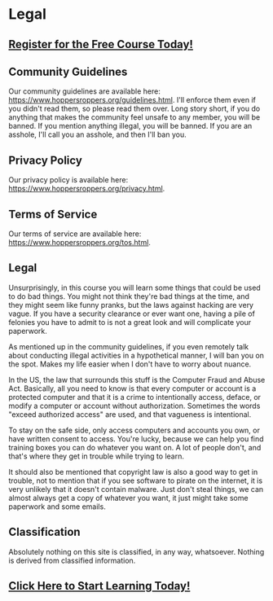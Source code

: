 # Legal
##  [Register for the Free Course Today!](https://roppers.thinkific.com/courses/computing-fundamentals)
## Community Guidelines
Our community guidelines are available here: <https://www.hoppersroppers.org/guidelines.html>. I'll enforce them even if you didn't read them, so please read them over. Long story short, if you do anything that makes the community feel unsafe to any member, you will be banned. If you mention anything illegal, you will be banned. If you are an asshole, I'll call you an asshole, and then I'll ban you.

## Privacy Policy
Our privacy policy is available here: <https://www.hoppersroppers.org/privacy.html>.

## Terms of Service
Our terms of service are available here: <https://www.hoppersroppers.org/tos.html>.

## Legal
Unsurprisingly, in this course you will learn some things that could be used to do bad things. You might not think they're bad things at the time, and they might seem like funny pranks, but the laws against hacking are very vague. If you have a security clearance or ever want one, having a pile of felonies you have to admit to is not a great look and will complicate your paperwork.

As mentioned up in the community guidelines, if you even remotely talk about conducting illegal activities in a hypothetical manner, I will ban you on the spot. Makes my life easier when I don't have to worry about nuance.

In the US, the law that surrounds this stuff is the Computer Fraud and Abuse Act. Basically, all you need to know is that every computer or account is a protected computer and that it is a crime to intentionally access, deface, or modify a computer or account without authorization. Sometimes the words "exceed authorized access" are used, and that vagueness is intentional.

To stay on the safe side, only access computers and accounts you own, or have written consent to access. You're lucky, because we can help you find training boxes you can do whatever you want on. A lot of people don't, and that's where they get in trouble while trying to learn.  

It should also be mentioned that copyright law is also a good way to get in trouble, not to mention that if you see software to pirate on the internet, it is very unlikely that it doesn't contain malware. Just don't steal things, we can almost always get a copy of whatever you want, it just might take some paperwork and some emails.

## Classification
Absolutely nothing on this site is classified, in any way, whatsoever. Nothing is derived from classified information.

##  [Click Here to Start Learning Today!](https://roppers.thinkific.com/courses/computing-fundamentals)

